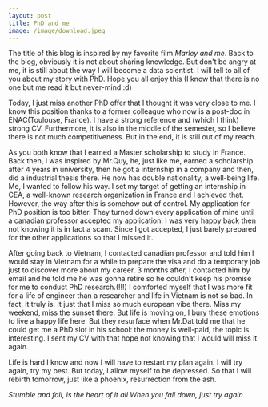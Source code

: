 ```yaml
---
layout: post
title: PhD and me
image: /image/download.jpeg
---
```


The title of this blog is inspired by my favorite film *Marley and me*. Back to the blog, obviously it is not about sharing knowledge. But don't be angry at me, it is still about the way I will become a data scientist. I will tell to all of you about my story with PhD. Hope you all enjoy this (I know that there is no one but me read it but never-mind :d)

Today, I just miss another PhD offer that I thought it was very close to me. I know this position thanks to a former colleague who now is a post-doc in ENAC(Toulouse, France). I have a strong reference and (which I think) strong CV. Furthermore, it is also in the middle of the semester, so I believe there is not much competitiveness. But in the end, it is still out of my reach.

As you both know that I earned a Master scholarship to study in France. Back then, I was inspired by Mr.Quy, he, just like me, earned a scholarship after 4 years in university, then he got a internship in a company and then, did a industrial thesis there. He now has double nationality, a well-being life. Me, I wanted to follow his way. I set my target of getting an internship in CEA, a well-known research organization in France and I achieved that. However, the way after this is somehow out of control. My application for PhD position is too bitter. They turned down every application of mine until a canadian professor accepted my application. I was very happy back then not knowing it is in fact a scam. Since I got accepted, I just barely prepared for the other applications so that I missed it.

After going back to Vietnam, I contacted canadian professor and told him I would stay in Vietnam for a while to prepare the visa and do a temporary job just to discover more about my career. 3 months after, I contacted him by email and he told me he was gonna retire so he couldn't keep his promise for me to conduct PhD research.(!!!)
I comforted myself that I was more fit for a life of engineer than a researcher and life in Vietnam is not so bad. In fact, it truly is. It just that I miss so much european vibe there. Miss my weekend, miss the sunset there. But life is moving on, I bury these emotions to live a happy life here. But they resurface when Mr.Dat told me that he could get me a PhD slot in his school: the money is well-paid, the topic is interesting. I sent my CV with that hope not knowing that I would will miss it again.

Life is hard I know and now I will have to restart my plan again. I will try again, try my best. But today, I allow myself to be depressed. So that I will rebirth tomorrow, just like a phoenix, resurrection from the ash.

_Stumble and fall, is the heart of it all_
_When you fall down, just try again_